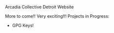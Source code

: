 Arcadia Collective Detroit Website

More to come!! Very exciting!!!
Projects in Progress:
- GPG Keys!